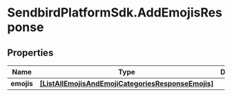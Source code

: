 # SendbirdPlatformSdk.AddEmojisResponse

## Properties

Name | Type | Description | Notes
------------ | ------------- | ------------- | -------------
**emojis** | [**[ListAllEmojisAndEmojiCategoriesResponseEmojis]**](ListAllEmojisAndEmojiCategoriesResponseEmojis.md) |  | [optional] 


